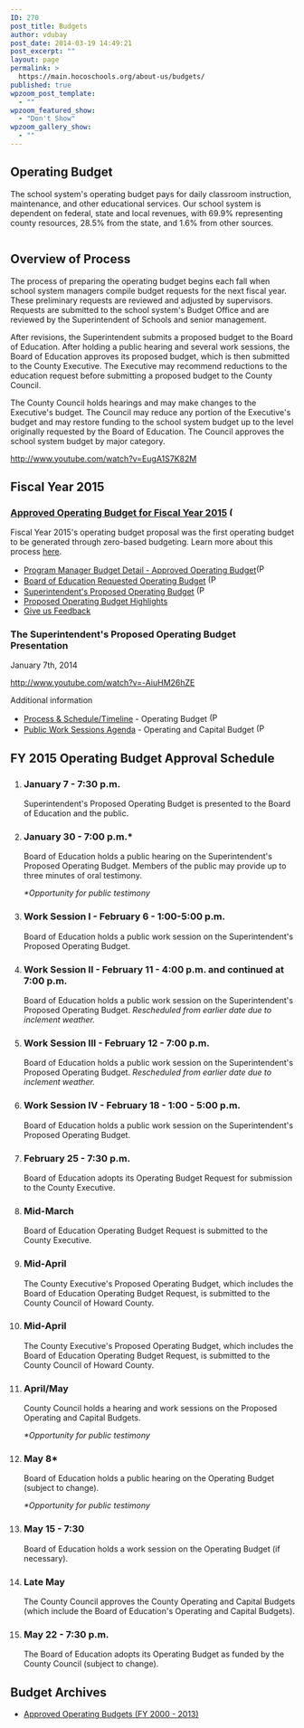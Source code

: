 ```yaml
---
ID: 270
post_title: Budgets
author: vdubay
post_date: 2014-03-19 14:49:21
post_excerpt: ""
layout: page
permalink: >
  https://main.hocoschools.org/about-us/budgets/
published: true
wpzoom_post_template:
  - ""
wpzoom_featured_show:
  - "Don't Show"
wpzoom_gallery_show:
  - ""
---
```

<h2>Operating Budget</h2>
<p>The school system's operating budget pays for daily classroom instruction, maintenance, and other educational services. Our school system is dependent on federal, state and local revenues, with 69.9% representing county resources, 28.5% from the state, and 1.6% from other sources.</p>

<a href="/f/aboutus/approved-budget.pdf"><img class="pict" alt="" src="/f/aboutus/opimage.jpg" /></a>

<h2>Overview of Process</h2>
<p>The process of preparing the operating budget begins each fall when school system managers compile budget requests for the next fiscal year. These preliminary requests are reviewed and adjusted by supervisors. Requests are submitted to the school system's Budget Office and are reviewed by the Superintendent of Schools and senior management.</p>

<p>After revisions, the Superintendent submits a proposed budget to the Board of Education. After holding a public hearing and several work sessions, the Board of Education approves its proposed budget, which is then submitted to the County Executive. The Executive may recommend reductions to the education request before submitting a proposed budget to the County Council.</p>

<p>The County Council holds hearings and may make changes to the Executive's budget. The Council may reduce any portion of the Executive's budget and may restore funding to the school system budget up to the level originally requested by the Board of Education. The Council approves the school system budget by major category.</p>

http://www.youtube.com/watch?v=EugA1S7K82M

<h2>Fiscal Year 2015</h2>

<h3><a href="/f/aboutus/2015-approved-budget.pdf">Approved Operating Budget for Fiscal Year 2015</a> <img src="/f/images/bullet-pdf.gif" border="0" align="bottom" width="16" height="16" alt="(PDF)"></h3>

<p>Fiscal Year 2015's operating budget proposal was the first operating budget to be generated through zero-based budgeting. Learn more about this process <a href="/about-us/budgets/zero-based-budgeting/">here</a>.</p>

<ul>
  <li><a href="/f/aboutus/2015-approved-operating-budget-detail.pdf">Program Manager Budget Detail - Approved Operating Budget</a><img src="/f/images/bullet-pdf.gif" border="0" align="bottom" width="16" height="16" alt="(PDF)"></a></li>
  <li><a href="boe-requested-opbudget.pdf">Board of Education Requested Operating Budget</a> <img alt="(PDF)" src="/f/images/bullet-pdf.gif" width="16" height="16" align="bottom" border="0" /></li>
  <li><a href="/f/aboutus/FY2015opbudget.pdf">Superintendent's Proposed Operating Budget</a> <img alt="(PDF)" src="/f/images/bullet-pdf.gif" width="16" height="16" align="bottom" border="0" /></li>
  <li><a href="/about-us/budgets/operating-budget-highlights/">Proposed Operating Budget Highlights</a></li>
  <li><a href="/about-us/budgets/provide-feedback/">Give us Feedback</a></li>
</ul>

<h3>The Superintendent's Proposed Operating Budget Presentation</h3>

<p>January 7th, 2014</p>

http://www.youtube.com/watch?v=-AiuHM26hZE

<p>Additional information</p>
<ul>
  <li><a href="/f/aboutus/2015operbudgprocess.pdf">Process &amp; Schedule/Timeline</a> - Operating Budget <a href="2014operbudgprocess.pdf"><img alt="(PDF)" src="/f/images/bullet-pdf.gif" width="16" height="16" align="bottom" border="0" /></a></li>
  <li><a href="/f/aboutus/BOE-budget-session-revised2_7.pdf">Public Work Sessions Agenda</a> - Operating and Capital Budget <img alt="(PDF)" src="/f/images/bullet-pdf.gif" width="16" height="16" align="bottom" border="0" /></li>
</ul>

<h2>FY 2015 Operating Budget Approval Schedule</h2>
<div class="t">
<ol class="timeline">
  <li class="tl-node">
<h3>January 7 - 7:30 p.m.</h3>
Superintendent's Proposed Operating Budget is presented to the Board of Education and the public.</li>
  <li class="tl-node">
<h3>January 30 - 7:00 p.m.*</h3>
Board of Education holds a public hearing on the Superintendent's Proposed Operating Budget. Members of the public may provide up to three minutes of oral testimony.

<em>*Opportunity for public testimony</em></li>
  <li class="tl-node">
<h3>Work Session I - February 6 - 1:00-5:00 p.m.</h3>
Board of Education holds a public work session on the Superintendent's Proposed Operating Budget.</li>
  <li class="tl-node">
<h3>Work Session II - February 11 - 4:00 p.m. and continued at 7:00 p.m.</h3>
Board of Education holds a public work session on the Superintendent's Proposed Operating Budget. <em>Rescheduled from earlier date due to inclement weather.</em></li>
  <li class="tl-node">
<h3>Work Session III - February 12 - 7:00 p.m.</h3>
Board of Education holds a public work session on the Superintendent's Proposed Operating Budget. <em>Rescheduled from earlier date due to inclement weather.</em></li>
  <li class="tl-node">
<h3>Work Session IV - February 18 - 1:00 - 5:00 p.m.</h3>
Board of Education holds a public work session on the Superintendent's Proposed Operating Budget.</li>
  <li class="tl-node">
<h3>February 25 - 7:30 p.m.</h3>
Board of Education adopts its Operating Budget Request for submission to the County Executive.</li>
  <li class="tl-node">
<h3>Mid-March</h3>
Board of Education Operating Budget Request is submitted to the County Executive.</li>
  <li class="tl-node">
<h3>Mid-April</h3>
The County Executive's Proposed Operating Budget, which includes the Board of Education Operating Budget Request, is submitted to the County Council of Howard County.</li>
  <li class="tl-node">
<h3>Mid-April</h3>
The County Executive's Proposed Operating Budget, which includes the Board of Education Operating Budget Request, is submitted to the County Council of Howard County.</li>
  <li class="tl-node">
<h3>April/May</h3>
County Council holds a hearing and work sessions on the Proposed Operating and Capital Budgets.

<em>*Opportunity for public testimony</em></li>
  <li class="tl-node">
<h3>May 8*</h3>
Board of Education holds a public hearing on the Operating Budget (subject to change).

<em>*Opportunity for public testimony</em></li>
  <li class="tl-node">
<h3>May 15 - 7:30</h3>
Board of Education holds a work session on the Operating Budget (if necessary).</li>
  <li class="tl-node">
<h3>Late May</h3>
The County Council approves the County Operating and Capital Budgets (which include the Board of Education's Operating and Capital Budgets).</li>
  <li class="tl-node">
<h3>May 22 - 7:30 p.m.</h3>
The Board of Education adopts its Operating Budget as funded by the County Council (subject to change).</li>
</ol>
</div>

<h2>Budget Archives</h2>
<ul>
  <li><a href="/budget-archive/">Approved Operating Budgets (FY 2000 - 2013)</a></li>
</ul>
